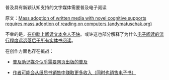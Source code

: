 普及具有新颖认知支持的文字媒体需要普及电子阅读

原文：[Mass adoption of written media with novel cognitive supports requires mass adoption of reading on computers (andymatuschak.org)](https://notes.andymatuschak.org/z4ANG1DVEjkbEwkhbeKtMYRGYbHGUW3mcc9aA)

不幸的是，[在电脑上阅读文本令人不快](https://notes.andymatuschak.org/z7yjjydTNu3bujTeFc7Hey1iFbz513SnN6oss)。或许这也部分解释了为什么[电子阅读的流行程度远远落后于所有实体书阅读](https://notes.andymatuschak.org/zzdVtwtw3NScf2xcUZk2agkRhaMKkt47VuL)。

在创作方面也存在挑战：

- [普及助记媒介似乎需要网页出版的普及](https://notes.andymatuschak.org/zLbzDQF4MLSUEgDKu16i2h9q1ea8jC5crTV)

- [作者可能会从纸质书销售中赚取更多收入（同时也销售电子书）](https://notes.andymatuschak.org/z21AqLend3rKZvTaemNFp1QDRAYQmTLVM4AC)